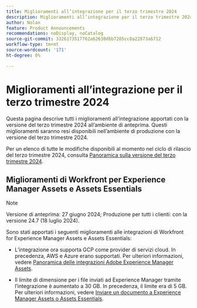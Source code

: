 ```yaml
---
title: Miglioramenti all’integrazione per il terzo trimestre 2024
description: Miglioramenti all’integrazione per il terzo trimestre 2024
author: Nolan
feature: Product Announcements
recommendations: noDisplay, noCatalog
source-git-commit: 3326173517762a62630d6b7285cc8a22873a6712
workflow-type: tm+mt
source-wordcount: '171'
ht-degree: 0%

---
```


# Miglioramenti all’integrazione per il terzo trimestre 2024

Questa pagina descrive tutti i miglioramenti all’integrazione apportati con la versione del terzo trimestre 2024 all’ambiente di anteprima. Questi miglioramenti saranno resi disponibili nell’ambiente di produzione con la versione del terzo trimestre 2024.

Per un elenco di tutte le modifiche disponibili al momento nel ciclo di rilascio del terzo trimestre 2024, consulta [Panoramica sulla versione del terzo trimestre 2024](/help/quicksilver/product-announcements/product-releases/24-q3-release-activity/24-q3-release-overview.md).

## Miglioramenti di Workfront per Experience Manager Assets e Assets Essentials

>[!NOTE]
>
>Versione di anteprima: 27 giugno 2024; Produzione per tutti i clienti: con la versione 24.7 (18 luglio 2024).

Sono stati apportati i seguenti miglioramenti alle integrazioni di Workfront for Experience Manager Assets e Assets Essentials:

* L’integrazione ora supporta GCP come provider di servizi cloud. In precedenza, AWS e Azure erano supportati. Per ulteriori informazioni, vedere [Panoramica delle integrazioni Adobe Experience Manager Assets](/help/quicksilver/documents/adobe-workfront-for-experience-manager-assets-essentials/aem-asset-integrations.md).

* Il limite di dimensione per i file inviati ad Experience Manager tramite l’integrazione è aumentato a 30 GB. In precedenza, il limite era di 5 GB. Per ulteriori informazioni, vedere [Inviare un documento a Experience Manager Assets o Assets Essentials](/help/quicksilver/documents/adobe-workfront-for-experience-manager-assets-essentials/send-to-aem.md).
